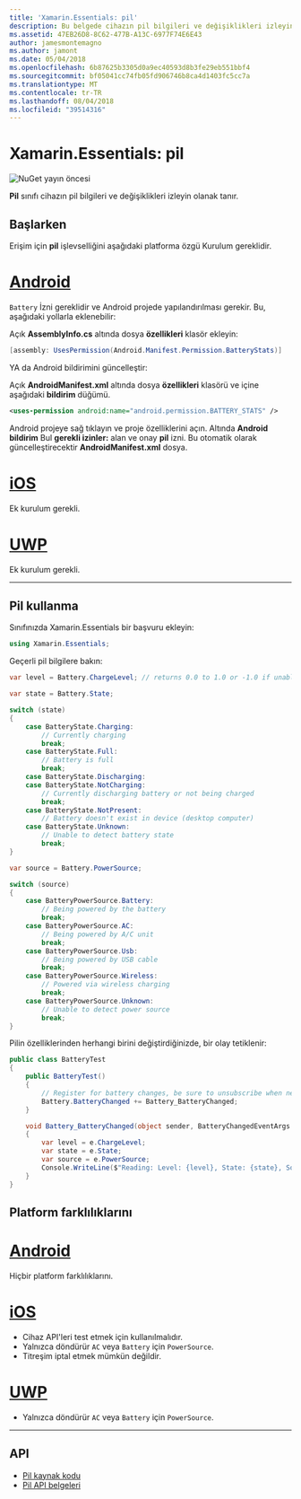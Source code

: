 ```yaml
---
title: 'Xamarin.Essentials: pil'
description: Bu belgede cihazın pil bilgileri ve değişiklikleri izleyin kontrol etmenizi sağlayan Xamarin.Essentials pil sınıfında açıklanmaktadır.
ms.assetid: 47EB26D8-8C62-477B-A13C-6977F74E6E43
author: jamesmontemagno
ms.author: jamont
ms.date: 05/04/2018
ms.openlocfilehash: 6b87625b3305d0a9ec40593d8b3fe29eb551bbf4
ms.sourcegitcommit: bf05041cc74fb05fd906746b8ca4d1403fc5cc7a
ms.translationtype: MT
ms.contentlocale: tr-TR
ms.lasthandoff: 08/04/2018
ms.locfileid: "39514316"
---
```

# <a name="xamarinessentials-battery"></a>Xamarin.Essentials: pil

![NuGet yayın öncesi](~/media/shared/pre-release.png)

**Pil** sınıfı cihazın pil bilgileri ve değişiklikleri izleyin olanak tanır.

## <a name="getting-started"></a>Başlarken

Erişim için **pil** işlevselliğini aşağıdaki platforma özgü Kurulum gereklidir.

# <a name="androidtabandroid"></a>[Android](#tab/android)

`Battery` İzni gereklidir ve Android projede yapılandırılması gerekir. Bu, aşağıdaki yollarla eklenebilir:

Açık **AssemblyInfo.cs** altında dosya **özellikleri** klasör ekleyin:

```csharp
[assembly: UsesPermission(Android.Manifest.Permission.BatteryStats)]
```

YA da Android bildirimini güncelleştir:

Açık **AndroidManifest.xml** altında dosya **özellikleri** klasörü ve içine aşağıdaki **bildirim** düğümü.

```xml
<uses-permission android:name="android.permission.BATTERY_STATS" />
```

Android projeye sağ tıklayın ve proje özelliklerini açın. Altında **Android bildirim** Bul **gerekli izinler:** alan ve onay **pil** izni. Bu otomatik olarak güncelleştirecektir **AndroidManifest.xml** dosya.

# <a name="iostabios"></a>[iOS](#tab/ios)

Ek kurulum gerekli.

# <a name="uwptabuwp"></a>[UWP](#tab/uwp)

Ek kurulum gerekli.

-----

## <a name="using-battery"></a>Pil kullanma

Sınıfınızda Xamarin.Essentials bir başvuru ekleyin:

```csharp
using Xamarin.Essentials;
```

Geçerli pil bilgilere bakın:

```csharp
var level = Battery.ChargeLevel; // returns 0.0 to 1.0 or -1.0 if unable to determine.

var state = Battery.State;

switch (state)
{
    case BatteryState.Charging:
        // Currently charging
        break;
    case BatteryState.Full:
        // Battery is full
        break;
    case BatteryState.Discharging:
    case BatteryState.NotCharging:
        // Currently discharging battery or not being charged
        break;
    case BatteryState.NotPresent:
        // Battery doesn't exist in device (desktop computer)
    case BatteryState.Unknown:
        // Unable to detect battery state
        break;
}

var source = Battery.PowerSource;

switch (source)
{
    case BatteryPowerSource.Battery:
        // Being powered by the battery
        break;
    case BatteryPowerSource.AC:
        // Being powered by A/C unit
        break;
    case BatteryPowerSource.Usb:
        // Being powered by USB cable
        break;
    case BatteryPowerSource.Wireless:
        // Powered via wireless charging
        break;
    case BatteryPowerSource.Unknown:
        // Unable to detect power source
        break;
}
```

Pilin özelliklerinden herhangi birini değiştirdiğinizde, bir olay tetiklenir:

```csharp
public class BatteryTest
{
    public BatteryTest()
    {
        // Register for battery changes, be sure to unsubscribe when needed
        Battery.BatteryChanged += Battery_BatteryChanged;
    }

    void Battery_BatteryChanged(object sender, BatteryChangedEventArgs   e)
    {
        var level = e.ChargeLevel;
        var state = e.State;
        var source = e.PowerSource;
        Console.WriteLine($"Reading: Level: {level}, State: {state}, Source: {source}");
    }
}
```

## <a name="platform-differences"></a>Platform farklılıklarını

# <a name="androidtabandroid"></a>[Android](#tab/android)

Hiçbir platform farklılıklarını.

# <a name="iostabios"></a>[iOS](#tab/ios)

* Cihaz API'leri test etmek için kullanılmalıdır. 
* Yalnızca döndürür `AC` veya `Battery` için `PowerSource`.
* Titreşim iptal etmek mümkün değildir.

# <a name="uwptabuwp"></a>[UWP](#tab/uwp)

* Yalnızca döndürür `AC` veya `Battery` için `PowerSource`.

-----

## <a name="api"></a>API

- [Pil kaynak kodu](https://github.com/xamarin/Essentials/tree/master/Xamarin.Essentials/Battery)
- [Pil API belgeleri](xref:Xamarin.Essentials.Battery)
